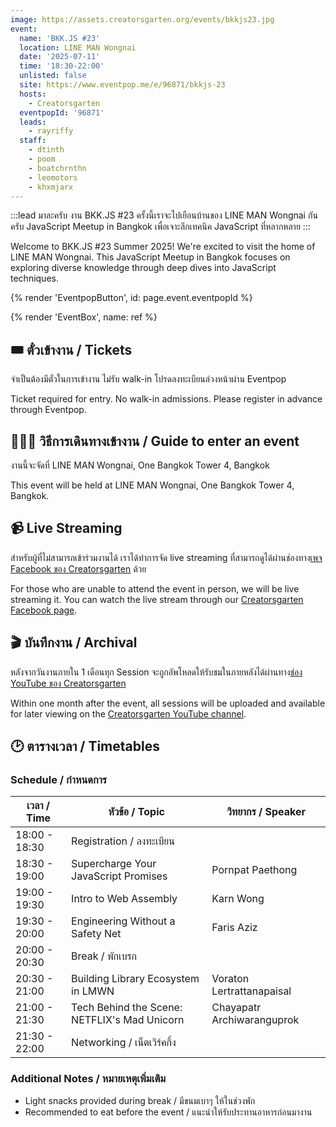 ```yaml
---
image: https://assets.creatorsgarten.org/events/bkkjs23.jpg
event:
  name: 'BKK.JS #23'
  location: LINE MAN Wongnai
  date: '2025-07-11'
  time: '18:30-22:00'
  unlisted: false
  site: https://www.eventpop.me/e/96871/bkkjs-23
  hosts:
    - Creatorsgarten
  eventpopId: '96871'
  leads:
    - rayriffy
  staff:
    - dtinth
    - poom
    - boatchrnthn
    - leomotors
    - khxmjarx
---
```


:::lead
มาละครับ งาน BKK.JS #23 ครั้งนี้เราจะไปเยือนบ้านของ LINE MAN Wongnai กันครับ JavaScript Meetup in Bangkok เพื่อเจาะลึกเทคนิค JavaScript ที่หลากหลาย
:::

Welcome to BKK.JS #23 Summer 2025! We're excited to visit the home of LINE MAN Wongnai. This JavaScript Meetup in Bangkok focuses on exploring diverse knowledge through deep dives into JavaScript techniques.

{% render 'EventpopButton', id: page.event.eventpopId %}

{% render 'EventBox', name: ref %}

## 🎟️ ตั๋วเข้างาน / Tickets

จำเป็นต้องมีตั๋วในการเข้างาน ไม่รับ walk-in โปรดลงทะเบียนล่วงหน้าผ่าน Eventpop

Ticket required for entry. No walk-in admissions. Please register in advance through Eventpop.

## 🚶🏻‍♂️ วิธีการเดินทางเข้างาน / Guide to enter an event

งานนี้จะจัดที่ LINE MAN Wongnai, One Bangkok Tower 4, Bangkok

This event will be held at LINE MAN Wongnai, One Bangkok Tower 4, Bangkok.

## 📹 Live Streaming

สำหรับผู้ที่ไม่สามารถเข้าร่วมงานได้ เราได้ทำการจัด live streaming ที่สามารถดูได้ผ่านช่องทาง[เพจ Facebook ของ Creatorsgarten](https://www.facebook.com/creatorsgarten/) ด้วย

For those who are unable to attend the event in person, we will be live streaming it. You can watch the live stream through our [Creatorsgarten Facebook page](https://www.facebook.com/creatorsgarten/).

## 🎬 บันทึกงาน / Archival

หลังจากวันงานภายใน 1 เดือนทุก Session จะถูกอัพโหลดให้รับชมในภายหลังได้ผ่านทาง[ช่อง YouTube ของ Creatorsgarten](https://youtube.com/@creatorsgarten)

Within one month after the event, all sessions will be uploaded and available for later viewing on the [Creatorsgarten YouTube channel](https://youtube.com/@creatorsgarten).

## 🕑 ตารางเวลา / Timetables

### Schedule / กำหนดการ

| เวลา / Time | หัวข้อ / Topic | วิทยากร / Speaker |
|-------------|----------------|-------------------|
| 18:00 - 18:30 | Registration / ลงทะเบียน | |
| 18:30 - 19:00 | Supercharge Your JavaScript Promises | Pornpat Paethong |
| 19:00 - 19:30 | Intro to Web Assembly | Karn Wong |
| 19:30 - 20:00 | Engineering Without a Safety Net | Faris Aziz |
| 20:00 - 20:30 | Break / พักเบรก | |
| 20:30 - 21:00 | Building Library Ecosystem in LMWN | Voraton Lertrattanapaisal |
| 21:00 - 21:30 | Tech Behind the Scene: NETFLIX's Mad Unicorn | Chayapatr Archiwaranguprok |
| 21:30 - 22:00 | Networking / เน็ตเวิร์คกิ้ง | |

### Additional Notes / หมายเหตุเพิ่มเติม

- Light snacks provided during break / มีขนมเบาๆ ให้ในช่วงพัก
- Recommended to eat before the event / แนะนำให้รับประทานอาหารก่อนมางาน